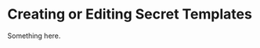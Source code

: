 [title]: # (Creating or Editing Secret Templates)
[tags]: # (XXX)
[priority]: # (5287)
# Creating or Editing Secret Templates
Something here.
